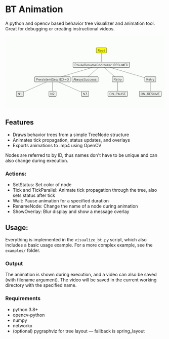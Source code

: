 # BT Animation

A python and opencv based behavior tree visualizer and animation tool. Great for debugging or creating instructional videos.

<p align="center">
  <img src="example.gif" alt="Behavior Tree Demo">
</p>

## Features
- Draws behavior trees from a simple TreeNode structure
- Animates tick propagation, status updates, and overlays
- Exports animations to .mp4 using OpenCV

Nodes are referred to by ID, thus names don't have to be unique and can also change during execution.

### Actions:

- SetStatus: Set color of node
- Tick and TickParallel: Animate tick propagation through the tree, also sets status after tick
- Wait: Pause animation for a specified duration
- RenameNode: Change the name of a node during animation
- ShowOverlay: Blur display and show a message overlay

## Usage:

Everything is implemented in the `visualize_bt.py` script, which also includes a basic usage example.
For a more complex example, see the `examples/` folder.

### Output
The animation is shown during execution, and a video can also be saved (with filename argument).
The video will be saved in the current working directory with the specified name.

### Requirements
- python 3.8+
- opencv-python
- numpy
- networkx
- (optional) pygraphviz for tree layout — fallback is spring_layout
